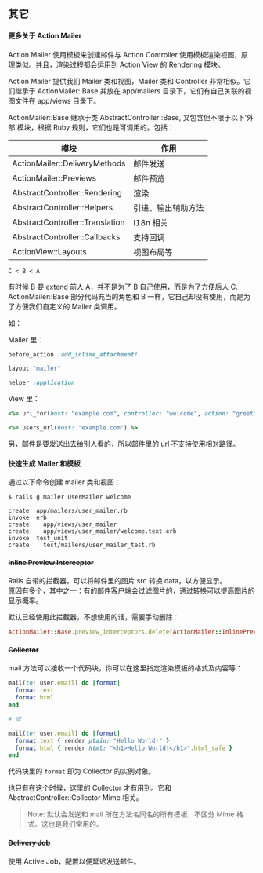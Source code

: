 ## 其它

#### 更多关于 Action Mailer

Action Mailer 使用模板来创建邮件与 Action Controller 使用模板渲染视图，原理类似。并且，渲染过程都会运用到 Action View 的 Rendering 模块。

Action Mailer 提供我们 Mailer 类和视图，Mailer 类和 Controller 非常相似。它们继承于 ActionMailer::Base 并放在 app/mailers 目录下，它们有自己关联的视图文件在 app/views 目录下。

ActionMailer::Base 继承于类 AbstractController::Base,
又包含但不限于以下'外部'模块，根据 Ruby 规则，它们也是可调用的。包括：

| 模块 | 作用 |
| -- | -- |
| ActionMailer::DeliveryMethods | 邮件发送 |
| ActionMailer::Previews | 邮件预览 |
| AbstractController::Rendering | 渲染 |
| AbstractController::Helpers | 引进、输出辅助方法 |
| AbstractController::Translation | I18n 相关 |
| AbstractController::Callbacks | 支持回调 |
| ActionView::Layouts | 视图布局等 |

`C < B < A` 

有时候 B 要 extend 前人 A，并不是为了 B 自己使用，而是为了方便后人 C. ActionMailer::Base 部分代码充当的角色和 B 一样，它自己却没有使用，而是为了方便我们自定义的 Mailer 类调用。

如：

Mailer 里：

```ruby
before_action :add_inline_attachment!

layout "mailer"

helper :application
```

View 里：

```ruby
<%= url_for(host: "example.com", controller: "welcome", action: "greeting") %>

<%= users_url(host: "example.com") %>
```

另，邮件是要发送出去给别人看的，所以邮件里的 url 不支持使用相对路径。

#### 快速生成 Mailer 和模板

通过以下命令创建 mailer 类和视图：

```
$ rails g mailer UserMailer welcome

create  app/mailers/user_mailer.rb
invoke  erb
create    app/views/user_mailer
create    app/views/user_mailer/welcome.text.erb
invoke  test_unit
create    test/mailers/user_mailer_test.rb
```

#### ~~Inline Preview Interceptor~~

Rails 自带的拦截器，可以将邮件里的图片 src 转换 data，以方便显示。
<br>
原因有多个，其中之一：有的邮件客户端会过滤图片的，通过转换可以提高图片的显示概率。

默认已经使用此拦截器，不想使用的话，需要手动删除：

```ruby
ActionMailer::Base.preview_interceptors.delete(ActionMailer::InlinePreviewInterceptor)
```

#### ~~Collector~~

mail 方法可以接收一个代码块，你可以在这里指定渲染模板的格式及内容等：

```ruby
mail(to: user.email) do |format|
  format.text
  format.html
end

# 或

mail(to: user.email) do |format|
  format.text { render plain: "Hello World!" }
  format.html { render html: "<h1>Hello World!</h1>".html_safe }
end
```

代码块里的 `format` 即为 Collector 的实例对象。

也只有在这个时候，这里的 Collector 才有用到。它和 AbstractController::Collector Mime 相关。

> Note: 默认会发送和 mail 所在方法名同名的所有模板，不区分 Mime 格式。这也是我们常用的。

#### ~~Delivery Job~~

使用 Active Job，配置以便延迟发送邮件。
